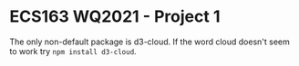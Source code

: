 # ECS163 WQ2021 - Project 1

The only non-default package is d3-cloud. If the word cloud doesn't seem to work try `npm install d3-cloud`.